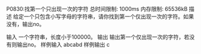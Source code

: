 P0830:找第一个只出现一次的字符
总时间限制: 1000ms 内存限制: 65536kB
描述
给定一个只包含小写字母的字符串，请你找到第一个仅出现一次的字符。如果没有，输出no。

输入
一个字符串，长度小于100000。
输出
输出第一个仅出现一次的字符，若没有则输出no。
样例输入
abcabd
样例输出
c